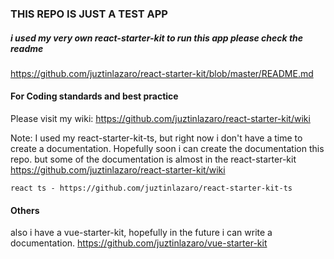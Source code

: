 ### THIS REPO IS JUST A TEST APP

##### i used my very own react-starter-kit to run this app please check the readme
https://github.com/juztinlazaro/react-starter-kit/blob/master/README.md

#### For Coding standards and best practice
Please visit my wiki:
https://github.com/juztinlazaro/react-starter-kit/wiki

Note: 
I used my react-starter-kit-ts, but right now i don't have a time to create a documentation. Hopefully soon i can create the documentation this repo.
but some of the documentation is almost in the react-starter-kit https://github.com/juztinlazaro/react-starter-kit/wiki
```
react ts - https://github.com/juztinlazaro/react-starter-kit-ts
```

#### Others
also i have a vue-starter-kit, hopefully in the future i can write a documentation. 
https://github.com/juztinlazaro/vue-starter-kit